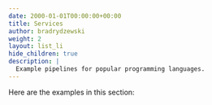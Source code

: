 ```yaml
---
date: 2000-01-01T00:00:00+00:00
title: Services
author: bradrydzewski
weight: 2
layout: list_li
hide_children: true
description: |
  Example pipelines for popular programming languages.
---
```


Here are the examples in this section:
